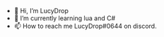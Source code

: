 - 👋 Hi, I’m LucyDrop
- 🌱 I’m currently learning lua and C#
- 📫 How to reach me LucyDrop#0644 on discord.
<!---
FM-Dev-Macke/FM-Dev-Macke is a ✨ special ✨ repository because its `README.md` (this file) appears on your GitHub profile.
You can click the Preview link to take a look at your changes.
--->
